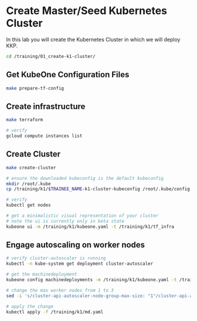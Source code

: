# Create Master/Seed Kubernetes Cluster

In this lab you will create the Kubernetes Cluster in which we will deploy KKP.

```bash
cd /training/01_create-k1-cluster/
```

## Get KubeOne Configuration Files

```bash
make prepare-tf-config
```

## Create infrastructure

```bash
make terraform

# verify
gcloud compute instances list
```

## Create Cluster

```bash
make create-cluster

# ensure the downloaded kubeconfig is the default kubeconfig
mkdir /root/.kube
cp /training/k1/$TRAINEE_NAME-k1-cluster-kubeconfig /root/.kube/config

# verify
kubectl get nodes

# get a minimalistic visual representation of your cluster
# note the ui is currently only in beta state
kubeone ui -m /training/k1/kubeone.yaml -t /training/k1/tf_infra
```

## Engage autoscaling on worker nodes

```bash
# verify cluster-autoscaler is running
kubectl -n kube-system get deployment cluster-autoscaler

# get the machinedeployment
kubeone config machinedeployments -m /training/k1/kubeone.yaml -t /training/k1/tf_infra > /training/k1/md.yaml

# change the max worker nodes from 1 to 3
sed -i 's/cluster-api-autoscaler-node-group-max-size: "1"/cluster-api-autoscaler-node-group-max-size: "3"/g' /training/k1/md.yaml

# apply the change
kubectl apply -f /training/k1/md.yaml
```
